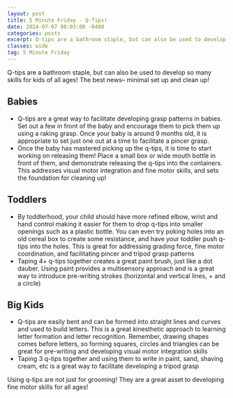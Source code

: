 ```yaml
---
layout: post
title: 5 Minute Friday - Q-Tips!
date: 2024-07-07 08:03:00 -0400
categories: posts
excerpt: Q-tips are a bathroom staple, but can also be used to develop so many skills for kids of all ages!
classes: wide
tag: 5 Minute Friday
---
```



Q-tips are a bathroom staple, but can also be used to develop so many skills for kids of all ages!  The best news– minimal set up and clean up!

## Babies
- Q-tips are a great way to facilitate developing grasp patterns in babies.  Set out a few in front of the baby and encourage them to pick them up using a raking grasp.  Once your baby is around 9 months old, it is appropriate to set just one out at a time to facilitate a pincer grasp.
- Once the baby has mastered picking up the q-tips, it is time to start working on releasing them!  Place a small box or wide mouth bottle in front of them, and demonstrate releasing the q-tips into the containers.  This addresses visual motor integration and fine motor skills, and sets the foundation for cleaning up!

## Toddlers
- By toddlerhood, your child should have more refined elbow, wrist and hand control making it easier for them to drop q-tips into smaller openings such as a plastic bottle.  You can even try poking holes into an old cereal box to create some resistance, and have your toddler push q-tips into the holes.  This is great for addressing grading force, fine motor coordination, and facilitating pincer and tripod grasp patterns
- Taping 4+ q-tips together creates a great paint brush, just like a dot dauber.  Using paint provides a multisensory approach and is a great way to introduce pre-writing strokes (horizontal and vertical lines, + and a circle)

## Big Kids
- Q-tips are easily bent and can be formed into straight lines and curves and used to build letters.  This is a great kinesthetic approach to learning letter formation and letter recognition.  Remember, drawing shapes comes before letters, so forming squares, circles and triangles can be great for pre-writing and developing visual motor integration skills
- Taping 3 q-tips together and using them to write in paint, sand, shaving cream, etc is a great way to facilitate developing a tripod grasp

Using q-tips are not just for grooming!  They are a great asset to developing fine motor skills for all ages!

